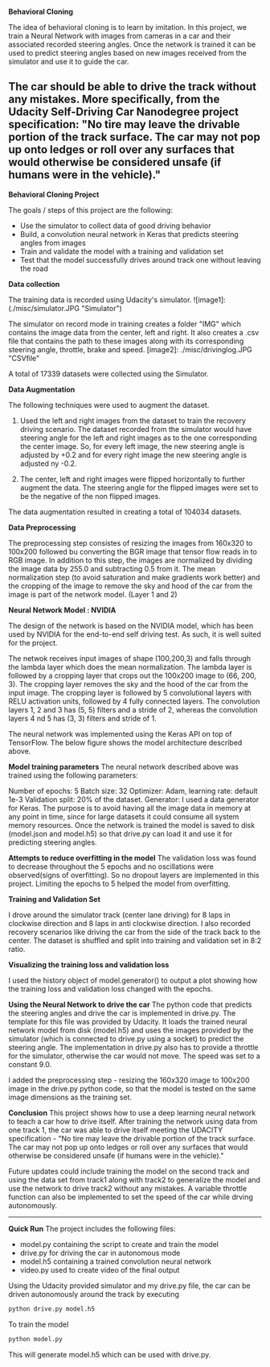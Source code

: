 **Behavioral Cloning** 

The idea of behavioral cloning is to learn by imitation. In this project, we train a Neural Network with images from cameras in a car and their associated recorded steering angles. Once the network is trained it can be used to predict steering angles based on new images received from the simulator and use it to guide the car.

The car should be able to drive the track without any mistakes. More specifically, from the Udacity Self-Driving Car Nanodegree project specification: "No tire may leave the drivable portion of the track surface. The car may not pop up onto ledges or roll over any surfaces that would otherwise be considered unsafe (if humans were in the vehicle)."
---

**Behavioral Cloning Project**

The goals / steps of this project are the following:
* Use the simulator to collect data of good driving behavior
* Build, a convolution neural network in Keras that predicts steering angles from images
* Train and validate the model with a training and validation set
* Test that the model successfully drives around track one without leaving the road

**Data collection**

The training data is recorded using Udacity's simulator.
![image1]: (./misc/simulator.JPG "Simulator")

The simulator on record mode in training creates a folder "IMG" which contains the image data from the center, left and right. It also creates a .csv file that contains the path to these images along with its corresponding steering angle, throttle, brake and speed.
[image2]: ./misc/drivinglog.JPG "CSVfile"

A total of 17339 datasets were collected using the Simulator.

**Data Augmentation**

The following techniques were used to augment the dataset. 
1. Used the left and right images from the dataset to train the recovery driving scenario. The dataset recorded from the simulator would have steering angle for the left and right images as to the one corresponding the center image. So, for every left image, the new steering angle is adjusted by +0.2 and for every right image the new steering angle is adjusted ny -0.2.

[image3]: ./misc/center.JPG "Center Image" 
[image4]: ./misc/left.JPG "Left Image" 
[image5]: ./misc/right.JPG "Right Image" 


2. The center, left and right images were flipped horizontally to further augment the data. The steering angle for the flipped images were set to be the negative of the non flipped images.

[image6]: ./misc/flip.JPG "Flipped Image" 

The data augmentation resulted in creating a total of 104034 datasets.

**Data Preprocessing**

The preprocessing step consistes of resizing the images from 160x320 to 100x200 followed bu converting the BGR image that tensor flow reads in to RGB image. In addition to this step, the images are normalized by dividing the image data by 255.0 and subtracting 0.5 from it. The mean normalization step (to avoid saturation and make gradients work better) and the cropping of the image to remove the sky and hood of the car from the image is part of the network model. (Layer 1 and 2)

[image7]: ./misc/beforecrop.JPG 
[image8]: ./misc/aftercrop.JPG 

**Neural Network Model : NVIDIA**

The design of the network is based on the NVIDIA model, which has been used by NVIDIA for the end-to-end self driving test. As such, it is well suited for the project.

The netwok receives input images of shape (100,200,3) and falls through the lambda layer which does the mean normalization. The lambda layer is followed by a cropping layer that crops out the 100x200 image to (66, 200, 3). The cropping layer removes the sky and the hood of the car from the input image. The cropping layer is followed by 5 convolutional layers with RELU activation units, followed by 4 fully connected layers. The convolution layers 1, 2 and 3 has (5, 5) filters and a stride of 2, whereas the convolution layers 4 nd 5 has (3, 3) filters and stride of 1.

The neural network was implemented using the Keras API on top of TensorFlow. The below figure shows the model architecture described above.

[image9]: ./misc/modelarch.JPG "Model Architecture"

**Model training parameters**
The neural network described above was trained using the following parameters:

Number of epochs: 5
Batch size: 32
Optimizer: Adam, learning rate: default 1e-3
Validation split: 20% of the dataset.
Generator: I used a data generator for Keras. The purpose is to avoid having all the image data in memory at any point in time, since for large datasets it could consume all system memory resources.
Once the network is trained the model is saved to disk (model.json and model.h5) so that drive.py can load it and use it for predicting steering angles.

**Attempts to reduce overfitting in the model**
The validation loss was found to decrease throughout the 5 epochs and no oscillations were observed(signs of overfitting). So no dropout layers are implemented in this project. Limiting the epochs to 5 helped the model from overfitting.

**Training and Validation Set**

I drove around the simulator track (center lane driving) for 8 laps in clockwise direction and 8 laps in anti clockwise direction. I also recorded recovery scenarios like driving the car from the side of the track back to the center. The dataset is shuffled and split into training and validation set in 8:2 ratio.

**Visualizing the training loss and validation loss**

I used the history object of model.generator() to output a plot showing how the training loss and validation loss changed with the epochs.

**Using the Neural Network to drive the car**
The python code that predicts the steering angles and drive the car is implemented in drive.py. The template for this file was provided by Udacity. It loads the trained neural network model from disk (model.h5) and uses the images provided by the simulator (which is connected to drive.py using a socket) to predict the steering angle. The implementation in drive.py also has to provide a throttle for the simulator, otherwise the car would not move. The speed was set to a constant 9.0.

I added the preprocessing step - resizing the 160x320 image to 100x200 image in the drive.py python code, so that the model is tested on the same image dimensions as the training set.

**Conclusion**
This project shows how to use a deep learning neural network to teach a car how to drive itself. After training the network using data from one track 1, the car was able to drive itself meeting the UDACITY specification - "No tire may leave the drivable portion of the track surface. The car may not pop up onto ledges or roll over any surfaces that would otherwise be considered unsafe (if humans were in the vehicle)."

Future updates could include training the model on the second track and using the data set from track1 along with track2 to generalize the model and use the network to drive track2 without any mistakes. A variable throttle function can also be implemented to set the speed of the car while drving autonomously.
 
---
**Quick Run**
The project includes the following files:
* model.py containing the script to create and train the model
* drive.py for driving the car in autonomous mode
* model.h5 containing a trained convolution neural network 
* video.py used to create video of the final output

Using the Udacity provided simulator and my drive.py file, the car can be driven autonomously around the track by executing 
```sh
python drive.py model.h5
```
To train the model
```sh
python model.py
```
This will generate model.h5 which can be used with drive.py.
